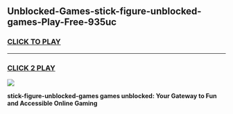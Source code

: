 
## Unblocked-Games-stick-figure-unblocked-games-Play-Free-935uc
<h3>
<a href="https://premium76.site?title=stick-figure-unblocked-games&ref=18A">CLICK TO PLAY</a></h3>
<hr>

<h3>
<a href="https://premium76.site?title=stick-figure-unblocked-games&ref=18A">CLICK 2 PLAY</a>
  
</h3>

<a href="https://premium76.site?title=stick-figure-unblocked-games&ref=18A"><img src="https://clearcache.store/games.png"></a>


**stick-figure-unblocked-games games unblocked: Your Gateway to Fun and Accessible Online Gaming**

